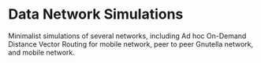 # Data Network Simulations

Minimalist simulations of several networks, including Ad hoc On-Demand Distance Vector Routing for mobile network, peer to peer Gnutella network, and mobile network.